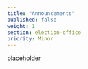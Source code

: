 ```yaml
---
title: "Announcements"
published: false
weight: 1
section: election-office
priority: Minor
---
```

placeholder